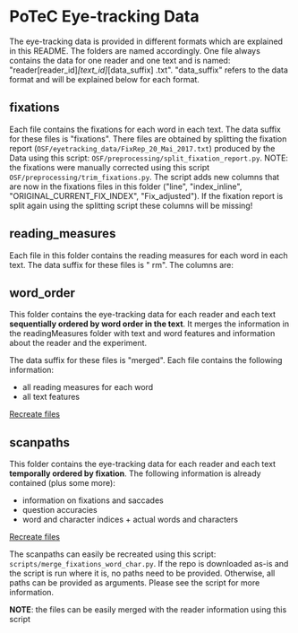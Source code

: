 # PoTeC Eye-tracking Data

The eye-tracking data is provided in different formats which are explained in this README. The folders are named
accordingly.
One file always contains the data for one reader and one text and is named: "reader[reader_id]_[text_id]_[data_suffix]
.txt".
"data_suffix" refers to the data format and will be explained below for each format.

## fixations

Each file contains the fixations for each word in each text. The data suffix for these files is "fixations".
There files are obtained by splitting the fixation report (`OSF/eyetracking_data/FixRep_20_Mai_2017.txt`) produced 
by the Data  using this script: `OSF/preprocessing/split_fixation_report.py`. NOTE: the fixations were 
manually corrected using this script ``OSF/preprocessing/trim_fixations.py``. The script adds new columns that are now 
in the fixations files in this folder ("line", "index_inline", "ORIGINAL_CURRENT_FIX_INDEX", "Fix_adjusted"). 
If the fixation report is split again using the splitting script these columns 
will be missing!

## reading_measures

Each file in this folder contains the reading measures for each word in each text. The data suffix for these files is "
rm".
The columns are:

## word_order

This folder contains the eye-tracking data for each reader and each text **sequentially ordered by word order in the
text**.
It merges the information in the readingMeasures folder with text and word features and information about the reader and
the experiment.

The data suffix for these files is "merged".
Each file contains the following information:

* all reading measures for each word
* all text features

<ins>Recreate files</ins>

## scanpaths

This folder contains the eye-tracking data for each reader and each text **temporally ordered by fixation**.
The following information is already contained (plus some more):

* information on fixations and saccades
* question accuracies
* word and character indices + actual words and characters

<ins>Recreate files</ins>

The scanpaths can easily be recreated using this script: ``scripts/merge_fixations_word_char.py``.
If the repo is downloaded as-is and the script is run where it is, no paths need to be provided. Otherwise, all paths
can be
provided as arguments. Please see the script for more information.

**NOTE**: the files can be easily merged with the reader information using this script 

